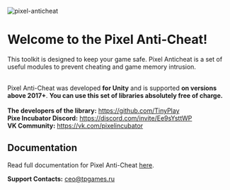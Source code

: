 ![pixel-anticheat](https://sun9-28.userapi.com/impg/oDGcKW217dDN39yjIHkjJ7C8FFIzxaHGAZPQTA/kGBZdrz61nI.jpg?size=1280x720&quality=95&sign=c93a298b7cace99acb1d1756d10fea06&type=album)

# Welcome to the Pixel Anti-Cheat!
This toolkit is designed to keep your game safe. Pixel Anticheat is a set of useful modules to prevent cheating and game memory intrusion.<br/><br/>

Pixel Anti-Cheat was developed **for Unity** and is supported **on versions above 2017+**. **You can use this set of libraries absolutely free of charge.**
<br/><br/>
**The developers of the library:** https://github.com/TinyPlay<br/>
**Pixe Incubator Discord:** https://discord.com/invite/Ee9sYsttWP<br/>
**VK Community:** https://vk.com/pixelincubator<br/>

## Documentation
Read full documentation for Pixel Anti-Cheat <a href="https://github.com/TinyPlay/Pixel-Anticheat/wiki/">here</a>.

**Support Contacts:** ceo@tpgames.ru
